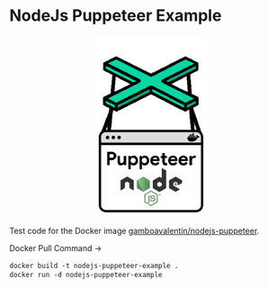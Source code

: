 # NodeJs Puppeteer Example

<div align="center">
  <img width="200"
    src="/assets/Logo.png">
</div>

Test code for the Docker image [gamboavalentin/nodejs-puppeteer](https://hub.docker.com/r/gamboavalentin/nodejs-puppeteer).

Docker Pull Command → 
```
docker build -t nodejs-puppeteer-example .
docker run -d nodejs-puppeteer-example
```
